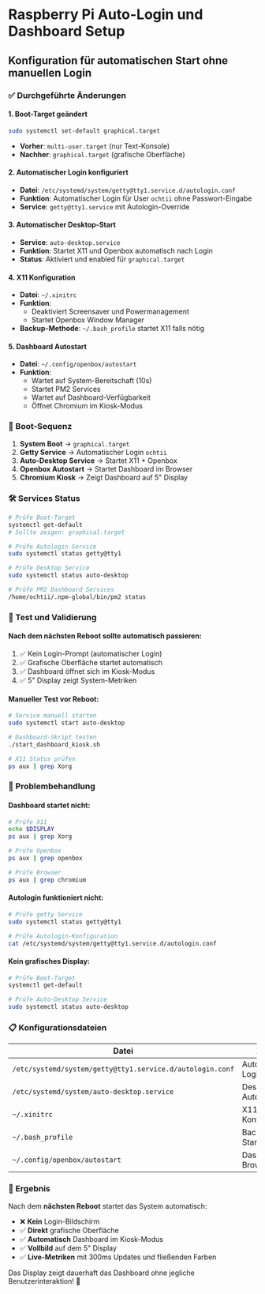 # Raspberry Pi Auto-Login und Dashboard Setup

## Konfiguration für automatischen Start ohne manuellen Login

### ✅ Durchgeführte Änderungen

#### 1. **Boot-Target geändert**
```bash
sudo systemctl set-default graphical.target
```
- **Vorher**: `multi-user.target` (nur Text-Konsole)
- **Nachher**: `graphical.target` (grafische Oberfläche)

#### 2. **Automatischer Login konfiguriert**
- **Datei**: `/etc/systemd/system/getty@tty1.service.d/autologin.conf`
- **Funktion**: Automatischer Login für User `ochtii` ohne Passwort-Eingabe
- **Service**: `getty@tty1.service` mit Autologin-Override

#### 3. **Automatischer Desktop-Start**
- **Service**: `auto-desktop.service`
- **Funktion**: Startet X11 und Openbox automatisch nach Login
- **Status**: Aktiviert und enabled für `graphical.target`

#### 4. **X11 Konfiguration**
- **Datei**: `~/.xinitrc`
- **Funktion**: 
  - Deaktiviert Screensaver und Powermanagement
  - Startet Openbox Window Manager
- **Backup-Methode**: `~/.bash_profile` startet X11 falls nötig

#### 5. **Dashboard Autostart**
- **Datei**: `~/.config/openbox/autostart`
- **Funktion**: 
  - Wartet auf System-Bereitschaft (10s)
  - Startet PM2 Services
  - Wartet auf Dashboard-Verfügbarkeit
  - Öffnet Chromium im Kiosk-Modus

### 🔄 Boot-Sequenz

1. **System Boot** → `graphical.target`
2. **Getty Service** → Automatischer Login `ochtii`
3. **Auto-Desktop Service** → Startet X11 + Openbox
4. **Openbox Autostart** → Startet Dashboard im Browser
5. **Chromium Kiosk** → Zeigt Dashboard auf 5" Display

### 🛠️ Services Status

```bash
# Prüfe Boot-Target
systemctl get-default
# Sollte zeigen: graphical.target

# Prüfe Autologin Service
sudo systemctl status getty@tty1

# Prüfe Desktop Service  
sudo systemctl status auto-desktop

# Prüfe PM2 Dashboard Services
/home/ochtii/.npm-global/bin/pm2 status
```

### 🧪 Test und Validierung

#### Nach dem nächsten Reboot sollte automatisch passieren:
1. ✅ Kein Login-Prompt (automatischer Login)
2. ✅ Grafische Oberfläche startet automatisch
3. ✅ Dashboard öffnet sich im Kiosk-Modus
4. ✅ 5" Display zeigt System-Metriken

#### Manueller Test vor Reboot:
```bash
# Service manuell starten
sudo systemctl start auto-desktop

# Dashboard-Skript testen
./start_dashboard_kiosk.sh

# X11 Status prüfen
ps aux | grep Xorg
```

### 🔧 Problembehandlung

#### Dashboard startet nicht:
```bash
# Prüfe X11
echo $DISPLAY
ps aux | grep Xorg

# Prüfe Openbox
ps aux | grep openbox

# Prüfe Browser
ps aux | grep chromium
```

#### Autologin funktioniert nicht:
```bash
# Prüfe getty Service
sudo systemctl status getty@tty1

# Prüfe Autologin-Konfiguration
cat /etc/systemd/system/getty@tty1.service.d/autologin.conf
```

#### Kein grafisches Display:
```bash
# Prüfe Boot-Target
systemctl get-default

# Prüfe Auto-Desktop Service
sudo systemctl status auto-desktop
```

### 📋 Konfigurationsdateien

| Datei | Zweck |
|-------|-------|
| `/etc/systemd/system/getty@tty1.service.d/autologin.conf` | Automatischer Login |
| `/etc/systemd/system/auto-desktop.service` | Desktop Auto-Start |
| `~/.xinitrc` | X11 Konfiguration |
| `~/.bash_profile` | Backup X11 Start |
| `~/.config/openbox/autostart` | Dashboard Browser Start |

### 🎯 Ergebnis

Nach dem **nächsten Reboot** startet das System automatisch:
- ❌ **Kein** Login-Bildschirm
- ✅ **Direkt** grafische Oberfläche  
- ✅ **Automatisch** Dashboard im Kiosk-Modus
- ✅ **Vollbild** auf dem 5" Display
- ✅ **Live-Metriken** mit 300ms Updates und fließenden Farben

Das Display zeigt dauerhaft das Dashboard ohne jegliche Benutzerinteraktion! 🚀